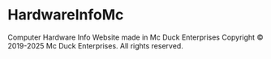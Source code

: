 # HardwareInfoMc
Computer Hardware Info Website made in Mc Duck Enterprises
Copyright © 2019-2025 Mc Duck Enterprises. All rights reserved.
